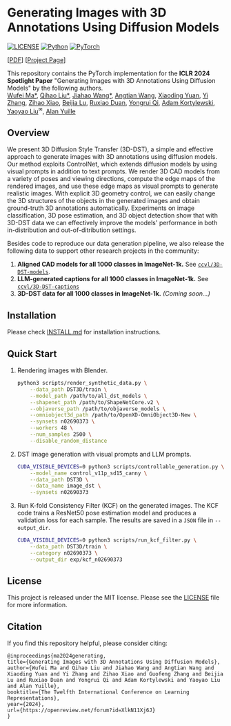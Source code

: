 # Generating Images with 3D Annotations Using Diffusion Models

[![LICENSE](https://img.shields.io/badge/license-MIT-green?style=flat-square)](https://github.com/yaoyao-liu/wufeim/DST3D/blob/main/LICENSE)
[![Python](https://img.shields.io/badge/python-3.10-blue.svg?style=flat-square&logo=python&color=3776AB)](https://www.python.org/)
[![PyTorch](https://img.shields.io/badge/pytorch-2.0.1-%237732a8?style=flat-square&logo=PyTorch&color=EE4C2C)](https://pytorch.org/)

\[[PDF](https://openreview.net/pdf?id=XlkN11Xj6J)\] \[[Project Page](https://ccvl.jhu.edu/3D-DST/)\] 

This repository contains the PyTorch implementation for the **ICLR 2024 Spotlight Paper** "Generating Images with 3D Annotations Using Diffusion Models" by the following authors.
<br>
[Wufei Ma\*](https://wufeim.github.io), [Qihao Liu\*](https://qihao067.github.io), [Jiahao Wang\*](https://jiahaoplus.github.io/), [Angtian Wang](https://github.com/Angtian), [Xiaoding Yuan](https://www.xiaodingyuan.com), [Yi Zhang](https://edz-o.github.io/), [Zihao Xiao](https://scholar.google.com/citations?user=ucb6UssAAAAJ&hl), [Beijia Lu](https://github.com/Beijia11), [Ruxiao Duan](https://scholar.google.com/citations?user=aG-fi1cAAAAJ&hl=en), [Yongrui Qi](https://github.com/Auroraaa-Qi), [Adam Kortylewski](https://gvrl.mpi-inf.mpg.de/), [Yaoyao Liu](https://www.cs.jhu.edu/~yyliu/)<sup>✉</sup>, [Alan Yuille](https://www.cs.jhu.edu/~ayuille/)


## Overview

We present 3D Diffusion Style Transfer (3D-DST), a simple and effective approach to generate images with 3D annotations using diffusion models. Our method exploits ControlNet, which extends diffusion models by using visual prompts in addition to text prompts. We render 3D CAD models from a variety of poses and viewing directions, compute the edge maps of the rendered images, and use these edge maps as visual prompts to generate realistic images. With explicit 3D geometry control, we can easily change the 3D structures of the objects in the generated images and obtain ground-truth 3D annotations automatically. Experiments on image classification, 3D pose estimation, and 3D object detection show that with 3D-DST data we can effectively improve the models' performance in both in-distribution and out-of-ditribution settings.

Besides code to reproduce our data generation pipeline, we also release the following data to support other research projects in the community:

1. **Aligned CAD models for all 1000 classes in ImageNet-1k.** See [`ccvl/3D-DST-models`](https://huggingface.co/datasets/ccvl/3D-DST-models).
2. **LLM-generated captions for all 1000 classes in ImageNet-1k.** See [`ccvl/3D-DST-captions`](https://huggingface.co/datasets/ccvl/3D-DST-captions)
3. **3D-DST data for all 1000 classes in ImageNet-1k.** *(Coming soon...)*

## Installation

Please check [INSTALL.md](INSTALL.md) for installation instructions.

## Quick Start

1. Rendering images with Blender.

    ```sh
    python3 scripts/render_synthetic_data.py \
        --data_path DST3D/train \
        --model_path /path/to/all_dst_models \
        --shapenet_path /path/to/ShapeNetCore.v2 \
        --objaverse_path /path/to/objaverse_models \
        --omniobject3d_path /path/to/OpenXD-OmniObject3D-New \
        --synsets n02690373 \
        --workers 48 \
        --num_samples 2500 \
        --disable_random_distance
    ```

2. DST image generation with visual prompts and LLM prompts.

    ```sh
    CUDA_VISIBLE_DEVICES=0 python3 scripts/controllable_generation.py \
        --model_name control_v11p_sd15_canny \
        --data_path DST3D \
        --data_name image_dst \
        --synsets n02690373
    ```

3. Run K-fold Consistency Filter (KCF) on the generated images. The KCF code trains a ResNet50 pose estimation model and produces a validation loss for each sample. The results are saved in a `JSON` file in `--output_dir`.

    ```sh
    CUDA_VISIBLE_DEVICES=0 python3 scripts/run_kcf_filter.py \
        --data_path DST3D/train \
        --category n02690373 \
        --output_dir exp/kcf_n02690373
    ```

<!--
## TODO

- [ ] 3D-DST Dataset for image classification.
- [ ] 3D-DST Dataset for 3D pose estimation.
- [ ] Diverse prompt generation.
-->

## License

This project is released under the MIT license. Please see the [LICENSE](LICENSE) file for more information.

## Citation

If you find this repository helpful, please consider citing:

```
@inproceedings{ma2024generating,
title={Generating Images with 3D Annotations Using Diffusion Models},
author={Wufei Ma and Qihao Liu and Jiahao Wang and Angtian Wang and Xiaoding Yuan and Yi Zhang and Zihao Xiao and Guofeng Zhang and Beijia Lu and Ruxiao Duan and Yongrui Qi and Adam Kortylewski and Yaoyao Liu and Alan Yuille},
booktitle={The Twelfth International Conference on Learning Representations},
year={2024},
url={https://openreview.net/forum?id=XlkN11Xj6J}
}
```
